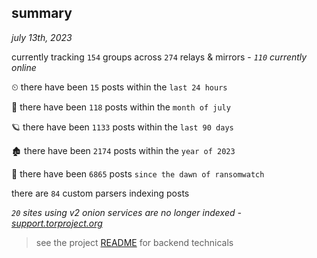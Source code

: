 
## summary
_july 13th, 2023_

currently tracking `154` groups across `274` relays & mirrors - _`110` currently online_

⏲ there have been `15` posts within the `last 24 hours`

🦈 there have been `118` posts within the `month of july`

🪐 there have been `1133` posts within the `last 90 days`

🏚 there have been `2174` posts within the `year of 2023`

🦕 there have been `6865` posts `since the dawn of ransomwatch`

there are `84` custom parsers indexing posts

_`20` sites using v2 onion services are no longer indexed - [support.torproject.org](https://support.torproject.org/onionservices/v2-deprecation/)_

> see the project [README](https://github.com/joshhighet/ransomwatch#ransomwatch--) for backend technicals
